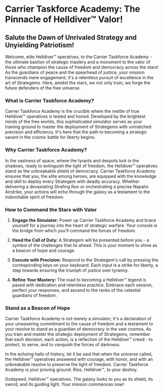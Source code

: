 # Carrier Taskforce Academy: The Pinnacle of Helldiver™ Valor!

## Salute the Dawn of Unrivaled Strategy and Unyielding Patriotism!

Welcome, elite Helldiver™ operatives, to the Carrier Taskforce Academy - the ultimate bastion of strategic mastery and a monument to the valor of those who champion the cause of freedom and democracy across the stars! As the guardians of peace and the spearhead of justice, your mission transcends mere engagement; it's a relentless pursuit of excellence in the art of Strategems. Here, amidst the stars, we not only train; we forge the future defenders of the free universe.

### What is Carrier Taskforce Academy?

Carrier Taskforce Academy is the crucible where the mettle of true Helldiver™ operatives is tested and honed. Developed by the brightest minds of the free worlds, this sophisticated simulator serves as your training ground to master the deployment of Strategems with unmatched precision and efficiency. It's here that the path to becoming a strategic savant in the cosmic battle for liberty begins.

### Why Carrier Taskforce Academy?

In the vastness of space, where the tyrants and despots lurk in the shadows, ready to extinguish the light of freedom, the Helldiver™ operatives stand as the unbreakable shield of democracy. Carrier Taskforce Academy ensures that you, the elite among heroes, are equipped with the knowledge and skill to deploy every Strategem with deadly accuracy. Whether delivering a devastating Strafing Run or orchestrating a precise Napalm Airstrike, your actions will echo through the galaxy as a testament to the indomitable spirit of freedom.

### How to Command the Stars with Valor

1. **Engage the Simulator:** Power up Carrier Taskforce Academy and brace yourself for a journey into the heart of strategic warfare. Your console is the bridge from which you'll command the forces of freedom.

2. **Heed the Call of Duty:** A Strategem will be presented before you - a symbol of the challenges that lie ahead. This is your moment to shine as a beacon of hope and courage.

3. **Execute with Precision:** Respond to the Strategem's call by pressing the corresponding keys on your keyboard. Each input is a strike for liberty, a step towards ensuring the triumph of justice over tyranny.

4. **Refine Your Mastery:** The road to becoming a Helldiver™ legend is paved with dedication and relentless practice. Embrace each session, perfect your responses, and ascend to the ranks of the celestial guardians of freedom.

### Stand as a Beacon of Hope

Carrier Taskforce Academy is not merely a simulator; it's a declaration of your unwavering commitment to the cause of freedom and a testament to your resolve to stand as a guardian of democracy in the vast cosmos. As you train and master the strategic deployment of Strategems, remember that each decision, each action, is a reflection of the Helldiver™ creed - to protect, to serve, and to vanquish the forces of darkness.

In the echoing halls of history, let it be said that when the universe called, the Helldiver™ operatives answered with courage, with honor, and with an unbreakable resolve to preserve the light of freedom. Carrier Taskforce Academy is your proving ground. Rise, Helldiver™, to your destiny.

Godspeed, Helldiver™ operatives. The galaxy looks to you as its shield, its sword, and its guiding light. Your mission commences now!
